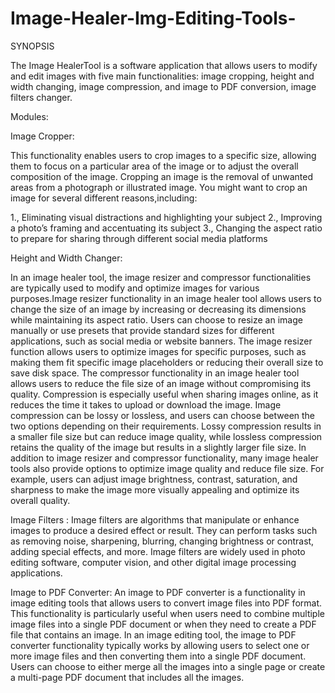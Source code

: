# Image-Healer-Img-Editing-Tools-

SYNOPSIS 

  The Image HealerTool is a software application that allows users to modify and edit images with five main functionalities: image cropping, height and width changing, image compression, and image to PDF conversion, image filters changer.

Modules:

Image Cropper: 

  This functionality enables users to crop images to a specific size, allowing them to focus on a particular area of the image or to adjust the overall composition of the image. Cropping an image is the removal of unwanted areas from a photograph or illustrated image. You might want to crop an image for several different reasons,including:
  
 1., Eliminating visual distractions and highlighting your subject
 2., Improving a photo’s framing and accentuating its subject
 3., Changing the aspect ratio to prepare for sharing through different social media platforms

Height and Width Changer:

  In an image healer tool, the image resizer and compressor functionalities are typically used to modify and optimize images for various purposes.Image resizer functionality in an image healer  tool allows users to change the size of an image by increasing or decreasing its dimensions while maintaining its aspect ratio. Users can choose to resize an image manually or use presets that provide standard sizes for different applications, such as social media or website banners. The image resizer function allows users to optimize images for specific purposes, such as making them fit specific image placeholders or reducing their overall size to save disk space.
  The compressor functionality in an image healer  tool allows users to reduce the file size of an image without compromising its quality. Compression is especially useful when sharing images online, as it reduces the time it takes to upload or download the image. Image compression can be lossy or lossless, and users can choose between the two options depending on their requirements. Lossy compression results in a smaller file size but can reduce image quality, while lossless compression retains the quality of the image but results in a slightly larger file size.
  In addition to image resizer and compressor functionality, many image healer  tools also provide options to optimize image quality and reduce file size. For example, users can adjust image brightness, contrast, saturation, and sharpness to make the image more visually appealing and optimize its overall quality.

Image Filters :
  Image filters are algorithms that manipulate or enhance images to produce a desired effect or result. They can perform tasks such as removing noise, sharpening, blurring, changing brightness or contrast, adding special effects, and more. Image filters are widely used in photo editing software, computer vision, and other digital image processing applications.

Image to PDF Converter:
  An image to PDF converter is a functionality in image editing tools that allows users to convert image files into PDF format. This functionality is particularly useful when users need to combine multiple image files into a single PDF document or when they need to create a PDF file that contains an image.
In an image editing tool, the image to PDF converter functionality typically works by allowing users to select one or more image files and then converting them into a single PDF document. Users can choose to either merge all the images into a single page or create a multi-page PDF document that includes all the images.
